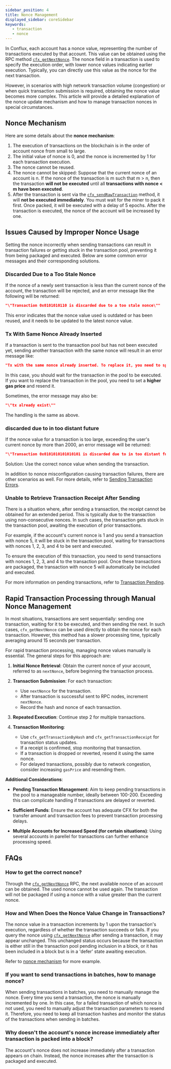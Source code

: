 ```yaml
---
sidebar_position: 4
title: Nonce Management
displayed_sidebar: coreSidebar
keywords: 
   - transaction
   - nonce
---
```


In Conflux, each account has a nonce value, representing the number of transactions executed by that account. This value can be obtained using the RPC method [`cfx_getNextNonce`](/docs/core/build/json-rpc/cfx-namespace/#cfx_getnextnonce). The nonce field in a transaction is used to specify the execution order, with lower nonce values indicating earlier execution. Typically, you can directly use this value as the nonce for the next transaction.

However, in scenarios with high network transaction volume (congestion) or when quick transaction submission is required, obtaining the nonce value becomes more complex. This article will provide a detailed explanation of the nonce update mechanism and how to manage transaction nonces in special circumstances.

## Nonce Mechanism

Here are some details about the **nonce mechanism**:

1. The execution of transactions on the blockchain is in the order of account nonce from small to large.
2. The initial value of nonce is 0, and the nonce is incremented by 1 for each transaction execution.
3. The nonce cannot be reused.
4. The nonce cannot be skipped: Suppose that the current nonce of an account is n. If the nonce of the transaction is m such that m > n, then the transaction **will not be executed** until all **transactions with nonce < m have been executed**.
5. After the transaction is sent via the [`cfx_sendRawTransaction`](/docs/core/build/json-rpc/cfx-namespace#cfx_sendrawtransaction) method, it will **not be executed immediately**. You must wait for the miner to pack it first. Once packed, it will be executed with a delay of 5 epochs. After the transaction is executed, the nonce of the account will be increased by one.

## Issues Caused by Improper Nonce Usage

Setting the nonce incorrectly when sending transactions can result in transaction failures or getting stuck in the transaction pool, preventing it from being packaged and executed. Below are some common error messages and their corresponding solutions.

### Discarded Due to a Too Stale Nonce

If the nonce of a newly sent transaction is less than the current nonce of the account, the transaction will be rejected, and an error message like the following will be returned:

```json
"\"Transaction 0x0101010110 is discarded due to a too stale nonce\""
```

This error indicates that the nonce value used is outdated or has been reused, and it needs to be updated to the latest nonce value.

### Tx With Same Nonce Already Inserted

If a transaction is sent to the transaction pool but has not been executed yet, sending another transaction with the same nonce will result in an error message like:

```json
"Tx with the same nonce already inserted. To replace it, you need to specify a gas price > {}""
```

In this case, you should wait for the transaction in the pool to be executed. If you want to replace the transaction in the pool, you need to set a **higher gas price** and resend it.

Sometimes, the error message may also be:

```json
"\"tx already exist\""
```

The handling is the same as above.

### discarded due to in too distant future

If the nonce value for a transaction is too large, exceeding the user's current nonce by more than 2000, an error message will be returned:

```json
"\"Transaction 0x0101010101010101 is discarded due to in too distant future\""
```

Solution: Use the correct nonce value when sending the transaction.

In addition to nonce misconfiguration causing transaction failures, there are other scenarios as well. For more details, refer to [Sending Transaction Errors](./send-tx-error.md).

### Unable to Retrieve Transaction Receipt After Sending

There is a situation where, after sending a transaction, the receipt cannot be obtained for an extended period. This is typically due to the transaction using non-consecutive nonces. In such cases, the transaction gets stuck in the transaction pool, awaiting the execution of prior transactions.

For example, if the account's current nonce is 1 and you send a transaction with nonce 5, it will be stuck in the transaction pool, waiting for transactions with nonces 1, 2, 3, and 4 to be sent and executed.

To ensure the execution of this transaction, you need to send transactions with nonces 1, 2, 3, and 4 to the transaction pool. Once these transactions are packaged, the transaction with nonce 5 will automatically be included and executed.

For more information on pending transactions, refer to [Transaction Pending](./why-transaction-is-pending.md).

## Rapid Transaction Processing through Manual Nonce Management

In most situations, transactions are sent sequentially: sending one transaction, waiting for it to be executed, and then sending the next. In such cases, `cfx_getNextNonce` can be used directly to obtain the nonce for each transaction. However, this method has a slower processing time, typically averaging around 15 seconds per transaction.

For rapid transaction processing, managing nonce values manually is essential. The general steps for this approach are:

1. **Initial Nonce Retrieval**: Obtain the current nonce of your account, referred to as `nextNonce`, before beginning the transaction process.

2. **Transaction Submission**: For each transaction:
   - Use `nextNonce` for the transaction.
   - After transaction is successful sent to RPC nodes, increment `nextNonce`.
   - Record the hash and nonce of each transaction.

3. **Repeated Execution**: Continue step 2 for multiple transactions.

4. **Transaction Monitoring**:
   - Use `cfx_getTransactionByHash` and `cfx_getTransactionReceipt` for transaction status updates.
   - If a receipt is confirmed, stop monitoring that transaction.
   - If a transaction is dropped or reverted, resend it using the same nonce.
   - For delayed transactions, possibly due to network congestion, consider increasing `gasPrice` and resending them.

**Additional Considerations**:

- **Pending Transaction Management**: Aim to keep pending transactions in the pool to a manageable number, ideally between 100-200. Exceeding this can complicate handling if transactions are delayed or reverted.

- **Sufficient Funds**: Ensure the account has adequate CFX for both the transfer amount and transaction fees to prevent transaction processing delays.

- **Multiple Accounts for Increased Speed (for certain situations)**: Using several accounts in parellel for transactions can further enhance processing speed.

## FAQs

### How to get the correct nonce?

Through the  [`cfx_getNextNonce`](/docs/core/build/json-rpc/cfx-namespace/#cfx_getnextnonce) RPC, the next available nonce of an account can be obtained. The used nonce cannot be used again. The transaction will not be packaged if using a nonce with a value greater than the current nonce.

### How and When Does the Nonce Value Change in Transactions?

The nonce value in a transaction increments by 1 upon the transaction's execution, regardless of whether the transaction succeeds or fails. If you query the nonce using [`cfx_getNextNonce`](/docs/core/build/json-rpc/cfx-namespace/#cfx_getnextnonce) after sending a transaction, it may appear unchanged. This unchanged status occurs because the transaction is either still in the transaction pool pending inclusion in a block, or it has been included in a block but is in a 'defer' state awaiting execution.

Refer to [nonce mechanism](./nonce.md#nonce-mechanism) for more example.

### If you want to send transactions in batches, how to manage nonce?

When sending transactions in batches, you need to manually manage the nonce. Every time you send a transaction, the nonce is manually incremented by one.
In this case, for a failed transaction of which nonce is not used, you need to manually adjust the transaction parameters to resend it.
Therefore, you need to keep all transaction hashes and monitor the status of the transactions when sending in batches.

### Why doesn't the account's nonce increase immediately after transaction is packed into a block?

The account's nonce does not increase immediately after a transaction appears on chain. Instead, the nonce increases after the transaction is packaged and executed.
